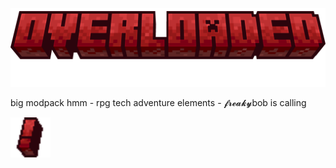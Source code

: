 <a href="https://www.technicpack.net/modpack/overladed.1997825"><img src="https://raw.githubusercontent.com/fyreaken/overloaded/refs/heads/main/overloaded_1.png" alt="overloaded" width="512"></a>

big modpack hmm - rpg tech adventure elements - 𝓯𝓻𝓮𝓪𝓴𝔂bob is calling

<img src="https://raw.githubusercontent.com/fyreaken/overloaded/refs/heads/main/overloaded_icon_32x32.png" alt="overloaded" width="64">
